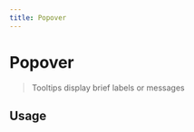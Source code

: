 ```yaml
---
title: Popover
---
```


# Popover

> Tooltips display brief labels or messages

## Usage

<usage name="popover"></usage>
